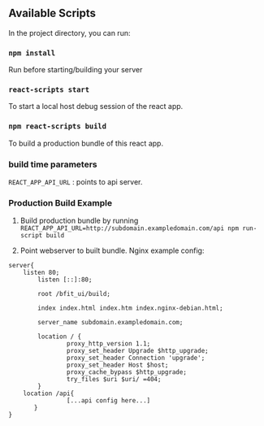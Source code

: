 ## Available Scripts

In the project directory, you can run:

### `npm install`

Run before starting/building your server

### `react-scripts start`

To start a local host debug session of the react app.

### `npm react-scripts build`

To build a production bundle of this react app.

### build time parameters

`REACT_APP_API_URL` : points to api server.

### Production Build Example

1. Build production bundle by running `REACT_APP_API_URL=http://subdomain.exampledomain.com/api npm run-script build`

2. Point webserver to built bundle.
   Nginx example config:

```
server{
	listen 80;
        listen [::]:80;

        root /bfit_ui/build;

        index index.html index.htm index.nginx-debian.html;

        server_name subdomain.exampledomain.com;

        location / {
                proxy_http_version 1.1;
                proxy_set_header Upgrade $http_upgrade;
                proxy_set_header Connection 'upgrade';
                proxy_set_header Host $host;
                proxy_cache_bypass $http_upgrade;
                try_files $uri $uri/ =404;
        }
	location /api{
                [...api config here...]
       }
}

```
